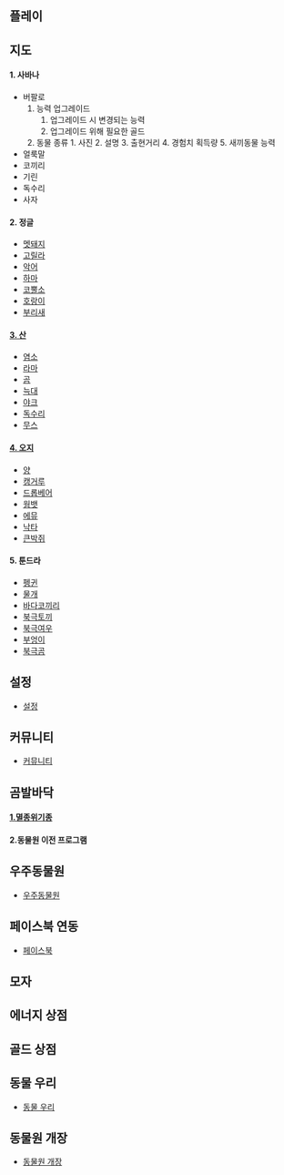 ## 플레이
## 지도
#### 1. 사바나
+ 버팔로
	1. 능력 업그레이드
		1. 업그레이드 시 변경되는 능력
		2. 업그레이드 위해 필요한 골드
	2. 동물 종류
			1. 사진
			2. 설명
			3. 출현거리
			4. 경험치 획득량
			5. 새끼동물 능력
+ 얼룩말
+ 코끼리
+ 기린
+ 독수리
+ 사자
#### 2. 정글
+ [멧돼지](./상민/돼지.md)
+ [고릴라](./상민/고릴라.md)
+ [악어](./상민/악어.md)
+ [하마](./상민/하마.md)
+ [코뿔소](./상민/코뿔소.md)
+ [호랑이](./상민/호랑이.md)
+ [부리새](./상민/부리새.md)

####  [3. 산](./세윤/산.md)
+ [염소](./세윤/염소/염소.md)
+ [라마](./세윤/라마/라마.md)
+ [곰](./세윤/곰/곰.md)
+ [늑대](./세윤/늑대/늑대.md)
+ [야크](./세윤/야크/야크.md)
+ [독수리](./세윤/독수리/독수리.md)
+ [무스](./세윤/무스/무스.md)
####  [4. 오지](./원웅/오지.md)
+ [양](./원웅/양.md)
+ [캥거루](https://github.com/hn06065/CreativeEngineeringDesign-7-/blob/master/%EC%9B%90%EC%9B%85/%EC%BA%A5%EC%BB%A4%EB%A3%A8.md)
+ [드롭베어](./원웅/드롭베어.md)
+ [웜뱃](./원웅/웜뱃.md)
+ [에뮤](./원웅/에뮤.md)
+ [낙타](./원웅/낙타.md)
+ [큰박쥐](./원웅/큰박쥐.md)
#### 5. 툰드라
+ [펭귄](./Yeongsoo/Tundra/툰드라_펭귄.md)
+ [물개](./Yeongsoo/Tundra/툰드라_물개.md)
+ [바다코끼리](./Yeongsoo/Tundra/툰드라_바다코끼리.md)
+ [북극토끼](./Yeongsoo/Tundra/툰드라_토끼.md)
+ [북극여우](./Yeongsoo/Tundra/툰드라_여우.md)
+ [부엉이](./Yeongsoo/Tundra/툰드라_부엉이.md)
+ [북극곰](./Yeongsoo/Tundra/_북극곰.md)

## 설정
+ [설정](https://github.com/hn06065/CreativeEngineeringDesign-7-/blob/master/%EC%9B%90%EC%9B%85/%EC%84%A4%EC%A0%95.md)
## 커뮤니티
+ [커뮤니티](https://github.com/hn06065/CreativeEngineeringDesign-7-/blob/master/%EC%9B%90%EC%9B%85/%EC%BB%A4%EB%AE%A4%EB%8B%88%ED%8B%B0.md)
## 곰발바닥
#### [1.멸종위기종](./세윤/멸종위기종/멸종위기종.md)
#### 2.동물원 이전 프로그램
## 우주동물원
+ [우주동물원](https://github.com/hn06065/CreativeEngineeringDesign-7-/blob/master/%EC%9B%90%EC%9B%85/%EC%9A%B0%EC%A3%BC_%EB%8F%99%EB%AC%BC%EC%9B%90.md)
## 페이스북 연동
+ [페이스북](https://github.com/hn06065/CreativeEngineeringDesign-7-/blob/master/%EC%9B%90%EC%9B%85/%ED%8E%98%EC%9D%B4%EC%8A%A4%EB%B6%81_%EC%97%B0%EB%8F%99.md)
## 모자
## 에너지 상점
## 골드 상점
## 동물 우리
+ [동물 우리](https://github.com/hn06065/CreativeEngineeringDesign-7-/blob/master/%EC%9B%90%EC%9B%85/%EB%8F%99%EB%AC%BC_%EC%9A%B0%EB%A6%AC.md)
## 동물원 개장
+ [동물원 개장](https://github.com/hn06065/CreativeEngineeringDesign-7-/blob/master/%EC%9B%90%EC%9B%85/%EB%8F%99%EB%AC%BC%EC%9B%90_%EA%B0%9C%EC%9E%A5.md)
